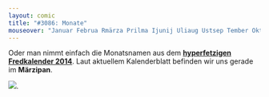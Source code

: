```yaml
---
layout: comic
title: "#3086: Monate"
mouseover: "Januar Februa Rmärza Prilma Ijunij Uliaug Ustsep Tember Oktobe Rnovem Berdez emberj."
---
```


Oder man nimmt einfach die Monatsnamen aus dem <a href="http://www.fonflatter.de/kalender" title="Fredkalender 2014"><strong>hyperfetzigen Fredkalender 2014</strong></a>.
Laut aktuellem Kalenderblatt befinden wir uns gerade im <strong>Märzipan</strong>.

<a href="http://www.fonflatter.de/dateien/fredkalender2014/Fredkalender2014_03_1.pdf"><img src="http://www.fonflatter.de/dateien/fredkalender2014/Fredkalender2014_03_1s.jpg"></a>.


